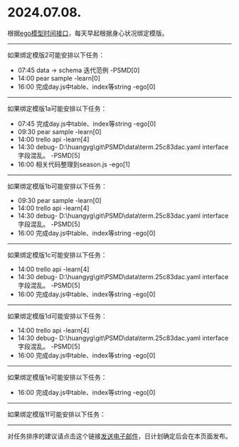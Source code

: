 # 2024.07.08.

根据[ego模型时间接口](https://gitee.com/hyg/blog/blob/master/timeflow.md)，每天早起根据身心状况绑定模版。

---
如果绑定模版2可能安排以下任务：

- 07:45	data -> schema 迭代范例 -PSMD[0]
- 14:00	pear sample -learn[0]
- 16:00	完成day.js中table、index等string -ego[0]

---
如果绑定模版1a可能安排以下任务：

- 07:45	完成day.js中table、index等string -ego[0]
- 09:30	pear sample -learn[0]
- 14:00	trello api -learn[4]
- 14:30	debug- D:\huangyg\git\PSMD\data\term.25c83dac.yaml interface字段混乱。 -PSMD[5]
- 16:00	相关代码整理到season.js -ego[1]

---
如果绑定模版1b可能安排以下任务：

- 09:30	pear sample -learn[0]
- 14:00	trello api -learn[4]
- 14:30	debug- D:\huangyg\git\PSMD\data\term.25c83dac.yaml interface字段混乱。 -PSMD[5]
- 16:00	完成day.js中table、index等string -ego[0]

---
如果绑定模版1c可能安排以下任务：

- 14:00	trello api -learn[4]
- 14:30	debug- D:\huangyg\git\PSMD\data\term.25c83dac.yaml interface字段混乱。 -PSMD[5]
- 16:00	完成day.js中table、index等string -ego[0]

---
如果绑定模版1d可能安排以下任务：

- 14:00	trello api -learn[4]
- 14:30	debug- D:\huangyg\git\PSMD\data\term.25c83dac.yaml interface字段混乱。 -PSMD[5]
- 16:00	完成day.js中table、index等string -ego[0]

---
如果绑定模版1e可能安排以下任务：

- 16:00	完成day.js中table、index等string -ego[0]

---
如果绑定模版1f可能安排以下任务：


---
对任务排序的建议请点击这个链接<a href="mailto:huangyg@mars22.com?subject=关于2024.07.08.任务排序的建议&body=date: 20240708%0D%0Afile: ../../blog/release/time/d.20240708.md%0D%0A---请勿修改邮件主题及以上内容---%0D%0A">发送电子邮件</a>，日计划确定后会在本页面发布。